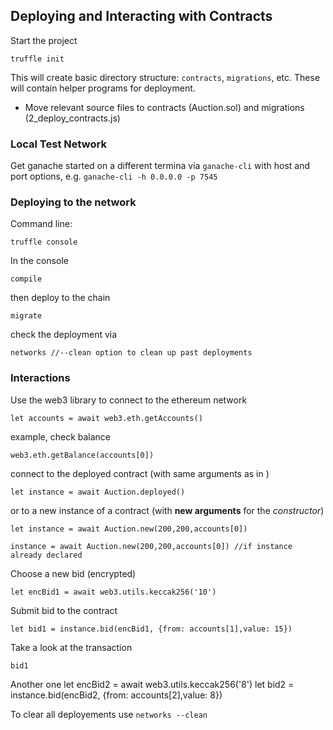 ## Deploying and Interacting with Contracts

Start the project

    truffle init

This will create basic directory structure: `contracts`, `migrations`, etc. These will contain helper programs for deployment.

* Move relevant source files to contracts (Auction.sol) and migrations (2_deploy_contracts.js)

### Local Test Network

Get ganache started on a different termina via `ganache-cli` with host and port options, e.g. `ganache-cli -h 0.0.0.0 -p 7545`

### Deploying to the network

Command line:
 
    truffle console

In the console

    compile

then deploy to the chain

    migrate

check the deployment via 

    networks //--clean option to clean up past deployments

### Interactions

Use the web3 library to connect to the ethereum network

    let accounts = await web3.eth.getAccounts()

example, check balance

    web3.eth.getBalance(accounts[0])

connect to the deployed contract (with same arguments as in )

    let instance = await Auction.deployed()

or to a new instance of a contract (with **new arguments** for the *constructor*)

    let instance = await Auction.new(200,200,accounts[0])
    
    instance = await Auction.new(200,200,accounts[0]) //if instance already declared

Choose a new bid (encrypted)

    let encBid1 = await web3.utils.keccak256('10')

Submit bid to the contract

    let bid1 = instance.bid(encBid1, {from: accounts[1],value: 15})

Take a look at the transaction

    bid1

Another one
    let encBid2 = await web3.utils.keccak256('8')
    let bid2 = instance.bid(encBid2, {from: accounts[2],value: 8})

To clear all deployements use `networks --clean`